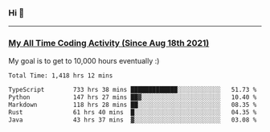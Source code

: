### Hi 🙂

---

### <a href="https://wakatime.com/@Eroxl">My All Time Coding Activity (Since Aug 18th 2021)</a>
My goal is to get to 10,000 hours eventually :)
<!--START_SECTION:waka-->

```txt
Total Time: 1,418 hrs 12 mins

TypeScript        733 hrs 38 mins █████████████░░░░░░░░░░░░   51.73 %
Python            147 hrs 27 mins ██▓░░░░░░░░░░░░░░░░░░░░░░   10.40 %
Markdown          118 hrs 28 mins ██░░░░░░░░░░░░░░░░░░░░░░░   08.35 %
Rust              61 hrs 40 mins  █░░░░░░░░░░░░░░░░░░░░░░░░   04.35 %
Java              43 hrs 37 mins  ▓░░░░░░░░░░░░░░░░░░░░░░░░   03.08 %
```

<!--END_SECTION:waka-->
